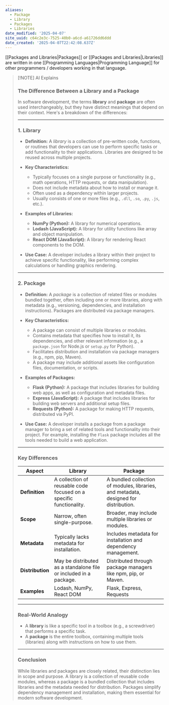 ```yaml
---
aliases:
  - Package
  - Library
  - Packages
  - Libraries
date_modified: '2025-04-07'
site_uuid: c64c2e3c-7525-40b0-a6cd-a61726dd6ddd
date_created: '2025-04-07T22:42:08.637Z'
---
```


[[Packages and Libraries|Packages]] or [[Packages and Libraries|Libraries]] are written in one [[Programming Languages|Programming Language]] for other programmers / developers working in that language. 

> [!NOTE] AI Explains
> ### **The Difference Between a Library and a Package**
> 
> In software development, the terms **library** and **package** are often used interchangeably, but they have distinct meanings that depend on their context. Here's a breakdown of the differences:
> 
> ---
> 
> ### **1. Library**
> 
> - **Definition:** A _library_ is a collection of pre-written code, functions, or routines that developers can use to perform specific tasks or add functionality to their applications. Libraries are designed to be reused across multiple projects.
>     
> - **Key Characteristics:**
>     
>     - Typically focuses on a single purpose or functionality (e.g., math operations, HTTP requests, or data manipulation).
>     - Does not include metadata about how to install or manage it.
>     - Often used as a dependency within larger projects.
>     - Usually consists of one or more files (e.g., `.dll`, `.so`, `.py`, `.js`, etc.).
> - **Examples of Libraries:**
>     
>     - **NumPy (Python):** A library for numerical operations.
>     - **Lodash (JavaScript):** A library for utility functions like array and object manipulation.
>     - **React DOM (JavaScript):** A library for rendering React components to the DOM.
> - **Use Case:** A developer includes a library within their project to achieve specific functionality, like performing complex calculations or handling graphics rendering.
>     
> 
> ---
> 
> ### **2. Package**
> 
> - **Definition:** A _package_ is a collection of related files or modules bundled together, often including one or more libraries, along with metadata (e.g., versioning, dependencies, and installation instructions). Packages are distributed via package managers.
>     
> - **Key Characteristics:**
>     
>     - A package can consist of multiple libraries or modules.
>     - Contains metadata that specifies how to install it, its dependencies, and other relevant information (e.g., a `package.json` for Node.js or `setup.py` for Python).
>     - Facilitates distribution and installation via package managers (e.g., npm, pip, Maven).
>     - A package may include additional assets like configuration files, documentation, or scripts.
> - **Examples of Packages:**
>     
>     - **Flask (Python):** A package that includes libraries for building web apps, as well as configuration and metadata files.
>     - **Express (JavaScript):** A package that includes libraries for building web servers and additional setup files.
>     - **Requests (Python):** A package for making HTTP requests, distributed via PyPI.
> - **Use Case:** A developer installs a package from a package manager to bring a set of related tools and functionality into their project. For example, installing the `Flask` package includes all the tools needed to build a web application.
>     
> 
> ---
> 
> ### **Key Differences**
> 
> |**Aspect**|**Library**|**Package**|
> |---|---|---|
> |**Definition**|A collection of reusable code focused on a specific functionality.|A bundled collection of modules, libraries, and metadata, designed for distribution.|
> |**Scope**|Narrow, often single-purpose.|Broader, may include multiple libraries or modules.|
> |**Metadata**|Typically lacks metadata for installation.|Includes metadata for installation and dependency management.|
> |**Distribution**|May be distributed as a standalone file or included in a package.|Distributed through package managers like npm, pip, or Maven.|
> |**Examples**|Lodash, NumPy, React DOM|Flask, Express, Requests|
> 
> ---
> 
> ### **Real-World Analogy**
> 
> - A **library** is like a specific tool in a toolbox (e.g., a screwdriver) that performs a specific task.
> - A **package** is the entire toolbox, containing multiple tools (libraries) along with instructions on how to use them.
> 
> ---
> 
> ### **Conclusion**
> 
> While libraries and packages are closely related, their distinction lies in scope and purpose. A library is a collection of reusable code modules, whereas a package is a bundled collection that includes libraries and the metadata needed for distribution. Packages simplify dependency management and installation, making them essential for modern software development.